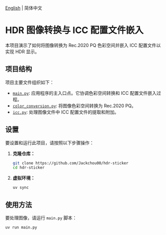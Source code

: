 [English](README.md) | 简体中文

# HDR 图像转换与 ICC 配置文件嵌入

本项目演示了如何将图像转换为 Rec.2020 PQ 色彩空间并嵌入 ICC 配置文件以实现 HDR 显示。

## 项目结构

项目主要文件组织如下：

-   [`main.py`](main.py): 应用程序的主入口点。它协调色彩空间转换和 ICC 配置文件嵌入过程。
-   [`color_conversion.py`](color_conversion.py): 将图像色彩空间转换为 Rec.2020 PQ。
-   [`icc.py`](icc.py): 处理图像文件中 ICC 配置文件的提取和附加。

## 设置

要设置和运行此项目，请按照以下步骤操作：

1.  **克隆仓库：**
    ```bash  
    git clone https://github.com/Jackchou00/hdr-sticker
    cd hdr-sticker 
    ```  

2.  **虚拟环境：**
    ```bash
    uv sync
    ```

## 使用方法

要处理图像，请运行 `main.py` 脚本：

```bash
uv run main.py
```
